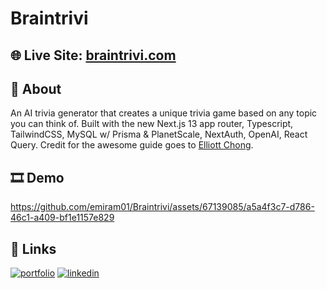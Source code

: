 # Braintrivi

## 🌐 Live Site: [braintrivi.com](https://braintrivi.com/)

## 📝 About

An AI trivia generator that creates a unique trivia game based on any topic you can think of. Built with the new Next.js 13 app router, Typescript, TailwindCSS, MySQL w/ Prisma & PlanetScale, NextAuth, OpenAI, React Query. Credit for the awesome guide goes to [Elliott Chong](https://www.youtube.com/@elliottchong). 


## 🎞 Demo

https://github.com/emiram01/Braintrivi/assets/67139085/a5a4f3c7-d786-46c1-a409-bf1e1157e829

## 🔗 Links
[![portfolio](https://img.shields.io/badge/my_portfolio-000?style=for-the-badge&logo=ko-fi&logoColor=white)](https://emilianoramirez.com/)
[![linkedin](https://img.shields.io/badge/LinkedIn-0077B5?style=for-the-badge&logo=linkedin&logoColor=white)](https://www.linkedin.com/in/emiliano-ramirez-42233721a/)
